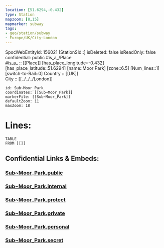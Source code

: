 ```yaml
---
location: [51.6294,-0.432] 
type: Station 
mapzoom: [8,15] 
mapmarker: subway 
tags:
- geo/station/subway
- Europe/UK/City~London
---
```

SpocWebEntityId: 156021
[StationSId::] 
isDeleted: false
isReadOnly: false
confidential: public
#is_a_/Place  
#is_a_ :: [[Place]] 
[has_place_longitude::-0.432] 
[has_place_latitude::51.6294] 
[name::Moor Park] 
[zone::6.5] 
[Num_lines::1] 
[switch-to-Rail::0] 
Country :: [[UK]]  
City :: [[../../../London]]  


```leaflet
id: Sub~Moor_Park
coordinates: [[Sub~Moor_Park]] 
markerFile: [[Sub~Moor_Park]] 
defaultZoom: 11 
maxZoom: 18
```


# Lines: 
```dataview
TABLE 
FROM [[]] 
```


## Confidential Links & Embeds: 

### [Sub~Moor_Park.public](/_public/\Earth\Continent\Europe\Europe~North\UK\England\Regions~England\London,Greater\cities~GreaterLondon\Underground\StationSub~Moor_Park.public.md) 

### [Sub~Moor_Park.internal](/_internal/\Earth\Continent\Europe\Europe~North\UK\England\Regions~England\London,Greater\cities~GreaterLondon\Underground\StationSub~Moor_Park.internal.md) 

### [Sub~Moor_Park.protect](/_protect/\Earth\Continent\Europe\Europe~North\UK\England\Regions~England\London,Greater\cities~GreaterLondon\Underground\StationSub~Moor_Park.protect.md) 

### [Sub~Moor_Park.private](/_private/\Earth\Continent\Europe\Europe~North\UK\England\Regions~England\London,Greater\cities~GreaterLondon\Underground\StationSub~Moor_Park.private.md) 

### [Sub~Moor_Park.personal](/_personal/\Earth\Continent\Europe\Europe~North\UK\England\Regions~England\London,Greater\cities~GreaterLondon\Underground\StationSub~Moor_Park.personal.md) 

### [Sub~Moor_Park.secret](/_secret/\Earth\Continent\Europe\Europe~North\UK\England\Regions~England\London,Greater\cities~GreaterLondon\Underground\StationSub~Moor_Park.secret.md)

